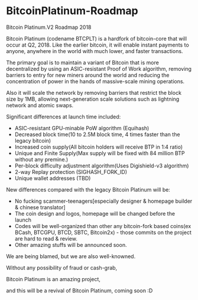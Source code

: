 # BitcoinPlatinum-Roadmap
Bitcoin Platinum.V2 Roadmap 2018

Bitcoin Platinum (codename BTCPLT) is a hardfork of bitcoin-core that will occur at Q2, 2018. Like the earlier bitcoin, it will enable instant payments to anyone, anywhere in the world with much lower, and faster transactions.

The primary goal is to maintain a variant of Bitcoin that is more decentralized by using an ASIC-resistant Proof of Work algorithm, removing barriers to entry for new miners around the world and reducing the concentration of power in the hands of massive-scale mining operations.

Also it will scale the network by removing barriers that restrict the block size by 1MB, allowing next-generation scale solutions such as lightning network and atomic swaps.

Significant differences at launch time included:

- ASIC-resistant GPU-minable PoW algorithm (Equihash)
- Decreased block time(10 to 2.5M block time, 4 times faster than the legacy bitcoin)
- Increased coin supply(All bitcoin holders will receive BTP in 1:4 ratio)
- Unique and Finite Supply(Max supply will be fixed with 84 million BTP without any premine.)
- Per-block difficulty adjustment algorithm(Uses Digishield-v3 algorithm)
- 2-way Replay protection (SIGHASH_FORK_ID)
- Unique wallet addresses (TBD)

New differences compared with the legacy Bitcoin Platinum will be:

- No fucking scammer-teenagers[especially designer & homepage builder & chinese translator]
- The coin design and logos, homepage will be changed before the launch
- Codes will be well-organized than other any bitcoin-fork based coins(ex BCash, BTCGPU, BTCD, SBTC, Bitcoin2x) - those commits on the project are hard to read & review.
- Other amazing stuffs will be announced soon.




We are being blamed, but we are also well-knowned.

Without any possibility of fraud or cash-grab,

Bitcoin Platinum is an amazing project,

and this will be a revival of Bitcoin Platinum, coming soon :D
